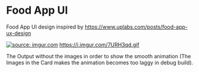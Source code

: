 # Food App UI
Food App UI design inspired by https://www.uplabs.com/posts/food-app-ux-design

<a href="https://imgur.com/7URH3qd"><img src="https://i.imgur.com/7URH3qd.gif" title="source: imgur.com" /></a> 
https://i.imgur.com/7URH3qd.gif
 
The Output without the images in order to show the smooth animation (The Images in the Card makes the animation becomes too laggy in debug build).
